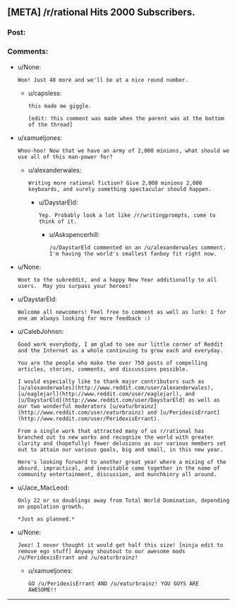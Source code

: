 ## [META] /r/rational Hits 2000 Subscribers.

### Post:



### Comments:

- u/None:
  ```
  Woo! Just 48 more and we'll be at a nice round number.
  ```

  - u/capsless:
    ```
    this made me giggle.

    [edit: this comment was made when the parent was at the bottom of the thread]
    ```

- u/xamueljones:
  ```
  Whoo-hoo! Now that we have an army of 2,000 minions, what should we use all of this man-power for?
  ```

  - u/alexanderwales:
    ```
    Writing more rational fiction? Give 2,000 minions 2,000 keyboards, and surely something spectacular should happen.
    ```

    - u/DaystarEld:
      ```
      Yep. Probably look a lot like /r/writingprompts, come to think of it.
      ```

      - u/Askspencerhill:
        ```
        /u/DaystarEld commented on an /u/alexanderwales comment. I'm having the world's smallest fanboy fit right now.
        ```

- u/None:
  ```
  Woot to the subreddit, and a happy New Year additionally to all users.  May you surpass your heroes!
  ```

- u/DaystarEld:
  ```
  Welcome all newcomers! Feel free to comment as well as lurk: I for one am always looking for more feedback :)
  ```

- u/CalebJohnsn:
  ```
  Good work everybody, I am glad to see our little corner of Reddit and the Internet as a whole continuing to grow each and everyday.

  You are the people who make the over 750 posts of compelling articles, stories, comments, and discussions possible.

  I would especially like to thank major contributors such as [u/alexanderwales](http://www.reddit.com/user/alexanderwales), [u/eaglejarl](http://www.reddit.com/user/eaglejarl), and [u/DaystarEld](http://www.reddit.com/user/DaystarEld) as well as our two wonderful moderators [u/eaturbrainz] (http://www.reddit.com/user/eaturbrainz) and [u/PeridexisErrant](http://www.reddit.com/user/PeridexisErrant).

  From a single work that attracted many of us r/rational has branched out to new works and recognize the world with greater clarity and (hopefully) fewer delusions as our various members set out to attain our various goals, big and small, in this new year.

  Here's looking forward to another great year where a mixing of the absurd, impractical, and inevitable come together in the name of community entertainment, discussion, and munchkinry all around.
  ```

- u/Jace_MacLeod:
  ```
  Only 22 or so doublings away from Total World Domination, depending on population growth. 

  *Just as planned.*
  ```

- u/None:
  ```
  Jeez! I never thought it would get half this size! [ninja edit to remove ego stuff] Anyway shoutout to our awesome mods /u/PeridexisErrant and /u/eaturbrainz!
  ```

  - u/xamueljones:
    ```
    GO /u/PeridexisErrant AND /u/eaturbrainz! YOU GUYS ARE AWESOME!!
    ```

---

